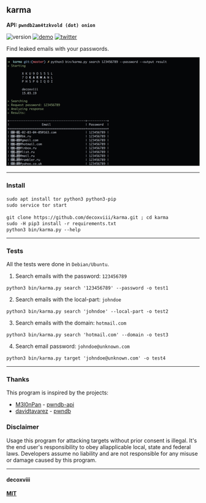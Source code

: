 ## karma
**API: `pwndb2am4tzkvold (dot) onion`**

![version](https://img.shields.io/badge/version-15.03.19-lightgrey.svg?style=flat-square)
[![demo](https://img.shields.io/badge/demo-video-lightgrey.svg?style=flat-square)](https://www.youtube.com/watch?v=tL-kYkmudz4)
[![twitter](https://img.shields.io/badge/Twitter-@decoxviii-blue.svg?style=flat-square)](https://twitter.com/decoxviii)

Find leaked emails with your passwords.

![screenshot](screenshot.png)

---

### Install
```
sudo apt install tor python3 python3-pip
sudo service tor start

git clone https://github.com/decoxviii/karma.git ; cd karma
sudo -H pip3 install -r requirements.txt
python3 bin/karma.py --help
```

---

### Tests
All the tests were done in `Debian/Ubuntu`.

1. Search emails with the password: `123456789`
```
python3 bin/karma.py search '123456789' --password -o test1
```

2. Search emails with the local-part: `johndoe`
```
python3 bin/karma.py search 'johndoe' --local-part -o test2
```

3. Search emails with the domain: `hotmail.com`
```
python3 bin/karma.py search 'hotmail.com' --domain -o test3
```

4. Search email password: `johndoe@unknown.com`
```
python3 bin/karma.py target 'johndoe@unknown.com' -o test4
```

---

### Thanks
This program is inspired by the projects:

+ [M3l0nPan](https://github.com/M3l0nPan) - [pwndb-api](https://github.com/M3l0nPan/pwndb_api)
+ [davidtavarez](https://github.com/davidtavarez) - [pwndb](https://github.com/davidtavarez/pwndb)

### Disclaimer

Usage this program for attacking targets without prior consent is illegal. It's the end user's responsibility to obey allapplicable local, state and federal laws. Developers assume no liability and are not responsible for any misuse or damage caused by this program.

---

#### decoxviii

**[MIT](https://github.com/decoxviii/karma/blob/master/LICENSE)**
